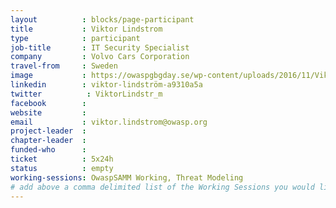 ```yaml
---
layout          : blocks/page-participant
title           : Viktor Lindstrom
type            : participant
job-title       : IT Security Specialist
company         : Volvo Cars Corporation
travel-from     : Sweden
image           : https://owaspgbgday.se/wp-content/uploads/2016/11/Viktor-229x300.jpg
linkedin        : viktor-lindström-a9310a5a
twitter          : ViktorLindstr_m
facebook        :
website         :
email           : viktor.lindstrom@owasp.org 
project-leader  :
chapter-leader  :  
funded-who      :
ticket          : 5x24h
status          : empty
working-sessions: OwaspSAMM Working, Threat Modeling
# add above a comma delimited list of the Working Sessions you would like to attend (use the session's title)
---
```


<!-- put more details about participant here -->
